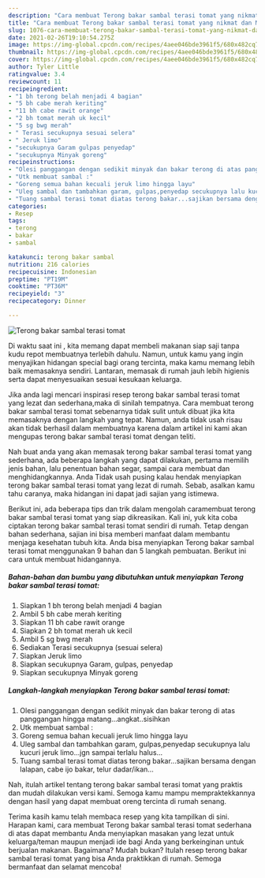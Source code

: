 ```yaml
---
description: "Cara membuat Terong bakar sambal terasi tomat yang nikmat dan Mudah Dibuat"
title: "Cara membuat Terong bakar sambal terasi tomat yang nikmat dan Mudah Dibuat"
slug: 1076-cara-membuat-terong-bakar-sambal-terasi-tomat-yang-nikmat-dan-mudah-dibuat
date: 2021-02-26T19:10:54.275Z
image: https://img-global.cpcdn.com/recipes/4aee046bde3961f5/680x482cq70/terong-bakar-sambal-terasi-tomat-foto-resep-utama.jpg
thumbnail: https://img-global.cpcdn.com/recipes/4aee046bde3961f5/680x482cq70/terong-bakar-sambal-terasi-tomat-foto-resep-utama.jpg
cover: https://img-global.cpcdn.com/recipes/4aee046bde3961f5/680x482cq70/terong-bakar-sambal-terasi-tomat-foto-resep-utama.jpg
author: Tyler Little
ratingvalue: 3.4
reviewcount: 11
recipeingredient:
- "1 bh terong belah menjadi 4 bagian"
- "5 bh cabe merah keriting"
- "11 bh cabe rawit orange"
- "2 bh tomat merah uk kecil"
- "5 sg bwg merah"
- " Terasi secukupnya sesuai selera"
- " Jeruk limo"
- "secukupnya Garam gulpas penyedap"
- "secukupnya Minyak goreng"
recipeinstructions:
- "Olesi panggangan dengan sedikit minyak dan bakar terong di atas panggangan hingga matang...angkat..sisihkan"
- "Utk membuat sambal :"
- "Goreng semua bahan kecuali jeruk limo hingga layu"
- "Uleg sambal dan tambahkan garam, gulpas,penyedap secukupnya lalu kucuri jeruk limo...jgn sampai terlalu halus..."
- "Tuang sambal terasi tomat diatas terong bakar...sajikan bersama dengan lalapan, cabe ijo bakar, telur dadar/ikan..."
categories:
- Resep
tags:
- terong
- bakar
- sambal

katakunci: terong bakar sambal 
nutrition: 216 calories
recipecuisine: Indonesian
preptime: "PT19M"
cooktime: "PT36M"
recipeyield: "3"
recipecategory: Dinner

---
```



![Terong bakar sambal terasi tomat](https://img-global.cpcdn.com/recipes/4aee046bde3961f5/680x482cq70/terong-bakar-sambal-terasi-tomat-foto-resep-utama.jpg)

Di waktu  saat ini , kita memang dapat membeli makanan siap saji tanpa kudu repot membuatnya terlebih dahulu. Namun, untuk kamu yang ingin menyajikan hidangan special bagi orang tercinta, maka kamu memang lebih baik memasaknya sendiri. Lantaran, memasak di rumah jauh lebih higienis serta dapat menyesuaikan sesuai kesukaan keluarga.

Jika anda lagi mencari inspirasi resep terong bakar sambal terasi tomat yang lezat dan sederhana,maka di sinilah tempatnya. Cara membuat terong bakar sambal terasi tomat  sebenarnya tidak sulit untuk dibuat jika kita memasaknya dengan langkah yang tepat. Namun, anda tidak usah risau akan tidak berhasil dalam membuatnya 
karena dalam artikel ini kami akan mengupas terong bakar sambal terasi tomat dengan teliti.  



Nah buat anda yang akan memasak terong bakar sambal terasi tomat yang sederhana, ada beberapa langkah yang dapat dilakukan, pertama memilih jenis bahan, lalu penentuan bahan segar, sampai cara membuat dan menghidangkannya. Anda Tidak usah pusing kalau hendak menyiapkan terong bakar sambal terasi tomat yang lezat di rumah. Sebab, asalkan kamu  tahu caranya, maka hidangan ini dapat jadi sajian yang istimewa.

Berikut ini, ada beberapa tips dan trik dalam mengolah caramembuat terong bakar sambal terasi tomat yang siap dikreasikan. Kali ini, yuk kita coba ciptakan terong bakar sambal terasi tomat sendiri di rumah. Tetap dengan bahan sederhana, sajian ini bisa memberi manfaat dalam membantu menjaga kesehatan tubuh kita. Anda bisa menyiapkan Terong bakar sambal terasi tomat menggunakan 9 bahan dan 5 langkah pembuatan. Berikut ini cara untuk membuat hidangannya.

<!--inarticleads1-->

##### Bahan-bahan dan bumbu yang dibutuhkan untuk menyiapkan Terong bakar sambal terasi tomat:

1. Siapkan 1 bh terong belah menjadi 4 bagian
1. Ambil 5 bh cabe merah keriting
1. Siapkan 11 bh cabe rawit orange
1. Siapkan 2 bh tomat merah uk kecil
1. Ambil 5 sg bwg merah
1. Sediakan  Terasi secukupnya (sesuai selera)
1. Siapkan  Jeruk limo
1. Siapkan secukupnya Garam, gulpas, penyedap
1. Siapkan secukupnya Minyak goreng




<!--inarticleads2-->

##### Langkah-langkah menyiapkan Terong bakar sambal terasi tomat:

1. Olesi panggangan dengan sedikit minyak dan bakar terong di atas panggangan hingga matang...angkat..sisihkan
1. Utk membuat sambal :
1. Goreng semua bahan kecuali jeruk limo hingga layu
1. Uleg sambal dan tambahkan garam, gulpas,penyedap secukupnya lalu kucuri jeruk limo...jgn sampai terlalu halus...
1. Tuang sambal terasi tomat diatas terong bakar...sajikan bersama dengan lalapan, cabe ijo bakar, telur dadar/ikan...




Nah, itulah artikel tentang  terong bakar sambal terasi tomat  yang praktis dan mudah dilakukan versi kami. Semoga kamu mampu mempraktekkannya dengan hasil yang dapat membuat oreng tercinta di rumah senang. 

Terima kasih kamu telah membaca resep yang kita tampilkan di sini. Harapan kami, cara membuat  Terong bakar sambal terasi tomat sederhana di atas dapat membantu Anda menyiapkan masakan yang lezat untuk keluarga/teman maupun menjadi ide bagi Anda yang berkeinginan untuk berjualan makanan. Bagaimana? Mudah bukan? Itulah resep terong bakar sambal terasi tomat yang bisa Anda praktikkan di rumah. Semoga bermanfaat dan selamat mencoba!

